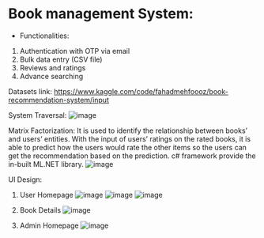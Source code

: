 # Book management System: 
- Functionalities:
1. Authentication with OTP via email
2. Bulk data entry (CSV file)
3. Reviews and ratings
4. Advance searching

Datasets link: https://www.kaggle.com/code/fahadmehfoooz/book-recommendation-system/input

System Traversal:
![image](https://github.com/Harshpatelabcd/Book_Mangement_System/assets/73551662/ef51f1bb-9857-4f4c-8ed2-fe74a79e463b)

Matrix Factorization: It is used to identify the relationship between books’ and users’ entities. With the input of users’ ratings on the rated books, it is able to predict how the users would rate the other items so the users can get the recommendation based on the prediction. c# framework provide the in-built ML.NET library.
![image](https://github.com/Harshpatelabcd/Book_Mangement_System/assets/73551662/e1dba2f7-6999-412a-8de4-03d30759d616)


UI Design:
1. User Homepage
![image](https://github.com/Harshpatelabcd/Book_Mangement_System/assets/73551662/70da2665-b381-4b02-b59d-68a8a6ed29b8)
![image](https://github.com/Harshpatelabcd/Book_Mangement_System/assets/73551662/8c98d3c5-0be7-4aab-a3e8-d9e6c7276975)
![image](https://github.com/Harshpatelabcd/Book_Mangement_System/assets/73551662/d7762e57-45eb-48db-8718-fafd061bf0f6)

2. Book Details
![image](https://github.com/Harshpatelabcd/Book_Mangement_System/assets/73551662/df1d7547-81b9-493b-9da4-fee68d909ad4)

3. Admin Homepage
![image](https://github.com/Harshpatelabcd/Book_Mangement_System/assets/73551662/002def0c-9d22-484d-8345-9ae6e6bad73e)











